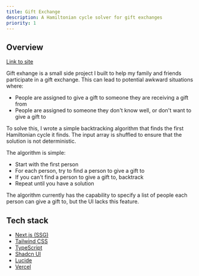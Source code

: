 ```yaml
---
title: Gift Exchange
description: A Hamiltonian cycle solver for gift exchanges
priority: 1
---
```


## Overview

[Link to site](https://gift.drewtils.xyz)

Gift exhange is a small side project I built to help my family and friends
participate in a gift exchange. This can lead to potential awkward situations
where:

- People are assigned to give a gift to someone they are receiving a gift from
- People are assigned to someone they don't know well, or don't want to give a gift to

To solve this, I wrote a simple backtracking algorithm that finds the first
Hamiltonian cycle it finds. The input array is shuffled to ensure that the
solution is not deterministic.

The algorithm is simple:

- Start with the first person
- For each person, try to find a person to give a gift to
- If you can't find a person to give a gift to, backtrack
- Repeat until you have a solution

The algorithm currently has the capability to specify a list of people each
person can give a gift to, but the UI lacks this feature.

## Tech stack

- <a href="https://nextjs.org/" target="_blank">Next.js (SSG)</a>
- <a href="https://tailwindcss.com/" target="_blank">Tailwind CSS</a>
- <a href="https://www.typescriptlang.org/" target="_blank">TypeScript</a>
- <a href="https://ui.shadcn.com/" target="_blank">Shadcn UI</a>
- <a href="https://lucide.dev/" target="_blank">Lucide</a>
- <a href="https://vercel.com/" target="_blank">Vercel</a>
